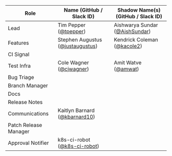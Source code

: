 | **Role** | **Name** (**GitHub / Slack ID**)  | **Shadow Name(s) (GitHub / Slack ID)** |
| ------ | ------ | ------ |
| Lead | Tim Pepper ([@tpepper](https://github.com/tpepper)) | Aishwarya Sundar ([@AishSundar](https://github.com/AishSundar)) |
| Features | Stephen Augustus ([@justaugustus](https://github.com/justaugustus)) | Kendrick Coleman ([@kacole2](https://github.com/kacole2)) |
| CI Signal |||
| Test Infra | Cole Wagner ([@cjwagner](https://github.com/cjwagner)) | Amit Watve ([@amwat](https://github.com/amwat)) |
| Bug Triage |||
| Branch Manager |||
| Docs |||
| Release Notes |||
| Communications | Kaitlyn Barnard ([@kbarnard10](https://github.com/kbarnard10)) ||
| Patch Release Manager |||
| Approval Notifier | k8s-ci-robot ([@k8s-ci-robot](https://github.com/k8s-ci-robot)) ||